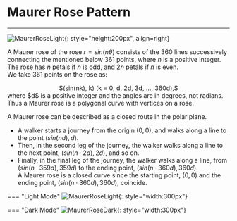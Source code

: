 # Maurer Rose Pattern
---
![MaurerRoseLight](https://raw.githubusercontent.com/cod-ed/simulate/master/assets/simulations/MaurerRoseLight.png){: style="height:200px", align=right}

A Maurer rose of the rose $r = sin(nθ)$ consists of the 360 lines successively connecting the mentioned below
361 points, where $n$ is a positive integer. The rose has $n$ petals if $n$ is odd, and $2n$ petals if $n$ is even.  
We take 361 points on the rose as:
<center>
$(sin(nk), k) (k = 0, d, 2d, 3d, ..., 360d),$</center>    
where $d$ is a positive integer and the angles are in degrees, not radians.  Thus a Maurer rose is a polygonal curve with vertices on a rose. 

A Maurer rose can be described as a closed route in the polar plane.  

 - A walker starts a journey from the origin $(0, 0)$, and walks along a line to the point $(sin(nd), d)$.  
 - Then, in the second leg of the journey, the walker walks along a line to the next point, $(sin(n·2d), 2d)$, and so on.  
 - Finally, in the final leg of the journey, the walker walks along a line, from $(sin(n·359d), 359d)$ to the ending
 point, $(sin(n·360d), 360d)$.   
A Maurer rose is a closed curve since the starting point, $(0, 0)$ and the ending point, $(sin(n·360d), 360d)$, coincide.

=== "Light Mode"
    ![MaurerRoseLight](https://raw.githubusercontent.com/cod-ed/assets/simulate/simulations/MaurerRoseLight.png){: style="width:300px"}
  
=== "Dark Mode"
    ![MaurerRoseDark](https://raw.githubusercontent.com/cod-ed/assets/simulate/simulations/MaurerRoseDark.png){: style="width:300px"}
